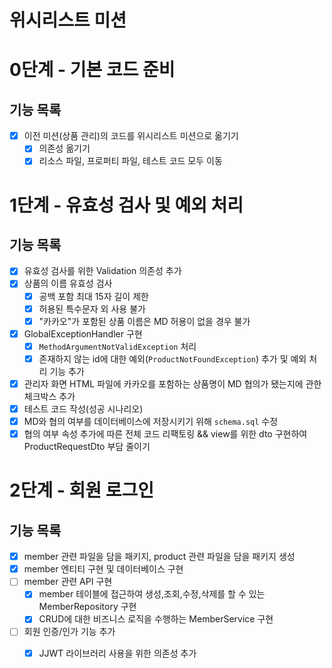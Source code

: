 # 위시리스트 미션
# 0단계 - 기본 코드 준비

## 기능 목록

- [x] 이전 미션(상품 관리)의 코드를 위시리스트 미션으로 옮기기
    - [x] 의존성 옮기기
    - [x] 리소스 파일, 프로퍼티 파일, 테스트 코드 모두 이동

# 1단계 - 유효성 검사 및 예외 처리

## 기능 목록

- [x] 유효성 검사를 위한 Validation 의존성 추가
- [x] 상품의 이름 유효성 검사
  - [x] 공백 포함 최대 15자 길이 제한
  - [x] 허용된 특수문자 외 사용 불가
  - [x] "카카오"가 포함된 상품 이름은 MD 허용이 없을 경우 불가
- [x] GlobalExceptionHandler 구현
  - [x] `MethodArgumentNotValidException` 처리
  - [x] 존재하지 않는 id에 대한 예외(`ProductNotFoundException`) 추가 및 예외 처리 기능 추가
- [x] 관리자 화면 HTML 파일에 카카오를 포함하는 상품명이 MD 협의가 됐는지에 관한 체크박스 추가
- [x] 테스트 코드 작성(성공 시나리오)
- [x] MD와 협의 여부를 데이터베이스에 저장시키기 위해  `schema.sql` 수정 
- [x] 협의 여부 속성 추가에 따른 전체 코드 리팩토링 && view를 위한 dto 구현하여 ProductRequestDto 부담 줄이기

# 2단계 - 회원 로그인

## 기능 목록

- [x] member 관련 파일을 담을 패키지, product 관련 파일을 담을 패키지 생성
- [x] member 엔티티 구현 및 데이터베이스 구현
- [ ] member 관련 API 구현
  - [x] member 테이블에 접근하여 생성,조회,수정,삭제를 할 수 있는 MemberRepository 구현
  - [x] CRUD에 대한 비즈니스 로직을 수행하는 MemberService 구현
- [ ] 회원 인증/인가 기능 추가 
  - [x] JJWT 라이브러리 사용을 위한 의존성 추가
  
